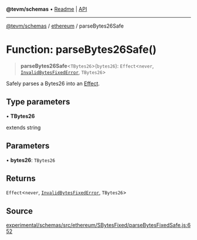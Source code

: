 **@tevm/schemas** • [Readme](../../README.md) \| [API](../../modules.md)

***

[@tevm/schemas](../../README.md) / [ethereum](../README.md) / parseBytes26Safe

# Function: parseBytes26Safe()

> **parseBytes26Safe**\<`TBytes26`\>(`bytes26`): `Effect`\<`never`, [`InvalidBytesFixedError`](../classes/InvalidBytesFixedError.md), `TBytes26`\>

Safely parses a Bytes26 into an [Effect](https://www.effect.website/docs/essentials/effect-type).

## Type parameters

• **TBytes26**

extends string

## Parameters

• **bytes26**: `TBytes26`

## Returns

`Effect`\<`never`, [`InvalidBytesFixedError`](../classes/InvalidBytesFixedError.md), `TBytes26`\>

## Source

[experimental/schemas/src/ethereum/SBytesFixed/parseBytesFixedSafe.js:652](https://github.com/evmts/tevm-monorepo/blob/main/experimental/schemas/src/ethereum/SBytesFixed/parseBytesFixedSafe.js#L652)
